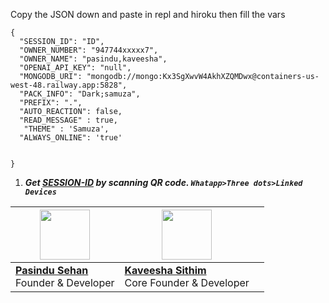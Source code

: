

Copy the JSON down and paste in repl and hiroku then fill the vars

```
{
  "SESSION_ID": "ID",
  "OWNER_NUMBER": "947744xxxxx7",
  "OWNER_NAME": "pasindu,kaveesha",
  "OPENAI_API_KEY": "null",
  "MONGODB_URI": "mongodb://mongo:Kx3SgXwvW4AkhXZQMDwx@containers-us-west-48.railway.app:5828",
  "PACK_INFO": "Dark;samuza",
  "PREFIX": ".",
  "AUTO_REACTION": false,
  "READ_MESSAGE" : true,
   "THEME" : 'Samuza',
  "ALWAYS_ONLINE": 'true'

   
}
```

1. ***Get [SESSION-ID](https://darksamuzav5qr-4b3f9ccc28c0.herokuapp.com/id) by scanning QR code. `Whatapp>Three dots>Linked Devices`***

| <a href="https://kaveeshasithum.netlify.app/"><img src="https://avatars.githubusercontent.com/u/140577992?v=4" width=80 height=80></a> | <a href="http://tiktok.com/@hirutalks"><img src="https://avatars.githubusercontent.com/u/144877889?v=4" width=80 height=80></a> |  </a> |
|---|---|---|
| **[Pasindu Sehan](https://github.com/CyberSamuZaX)**</br>Founder & Developer</br> | **[Kaveesha Sithim](https://github.com/kaveesha-sithum)**</br> Core Founder & Developer | 
